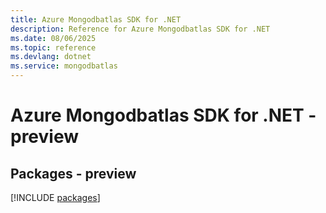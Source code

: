 ```yaml
---
title: Azure Mongodbatlas SDK for .NET
description: Reference for Azure Mongodbatlas SDK for .NET
ms.date: 08/06/2025
ms.topic: reference
ms.devlang: dotnet
ms.service: mongodbatlas
---
```

# Azure Mongodbatlas SDK for .NET - preview
## Packages - preview
[!INCLUDE [packages](mongodbatlas-index.md)]